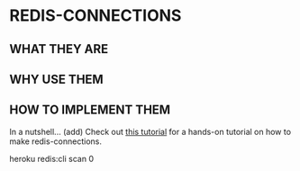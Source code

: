 # REDIS-CONNECTIONS
## WHAT THEY ARE

## WHY USE THEM

## HOW TO IMPLEMENT THEM
In a nutshell... (add)
Check out [this tutorial](connections-tutorial.md) for a hands-on tutorial on how to make redis-connections.

heroku redis:cli
scan 0
 
